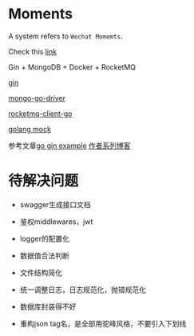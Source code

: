 # Moments

A system refers to `Wechat Momemts`.

Check this [link](https://github.com/golang-standards/project-layout) 


Gin + MongoDB + Docker + RocketMQ

[gin](https://github.com/gin-gonic/gin)

[mongo-go-driver](https://github.com/mongodb/mongo-go-driver)

[rocketmq-client-go](https://github.com/apache/rocketmq-client-go/blob/master/docs/Introduction.md)

[golang mock](https://github.com/golang/mock)



参考文章[go gin example](https://github.com/EDDYCJY/go-gin-example/blob/master/README_ZH.md)
[作者系列博客](https://eddycjy.com/posts/go/gin/2018-02-14-jwt/)


# 待解决问题

- swagger生成接口文档
- 鉴权middlewares，jwt
- logger的配置化
- 数据值合法判断
- 文件结构简化
- 统一调整日志，日志规范化，抛错规范化

- 数据库封装得不好
- 重构json tag名，是全部用驼峰风格，不要引入下划线